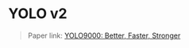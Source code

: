 # YOLO v2
> Paper link: [YOLO9000: Better, Faster, Stronger](https://arxiv.org/pdf/1612.08242.pdf)

